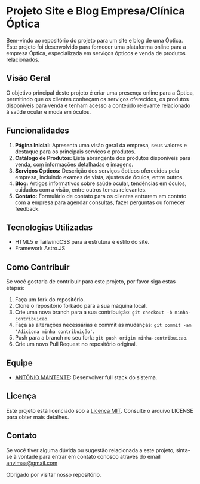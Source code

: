 # Projeto Site e Blog Empresa/Clínica Óptica

Bem-vindo ao repositório do projeto para um site e blog de uma Óptica. Este projeto foi desenvolvido para fornecer uma plataforma online para a empresa Óptica, especializada em serviços ópticos e venda de produtos relacionados.

## Visão Geral

O objetivo principal deste projeto é criar uma presença online para a Óptica, permitindo que os clientes conheçam os serviços oferecidos, os produtos disponíveis para venda e tenham acesso a conteúdo relevante relacionado à saúde ocular e moda em óculos.

## Funcionalidades

1. **Página Inicial:** Apresenta uma visão geral da empresa, seus valores e destaque para os principais serviços e produtos.
2. **Catálogo de Produtos:** Lista abrangente dos produtos disponíveis para venda, com informações detalhadas e imagens.
3. **Serviços Ópticos:** Descrição dos serviços ópticos oferecidos pela empresa, incluindo exames de vista, ajustes de óculos, entre outros.
4. **Blog:** Artigos informativos sobre saúde ocular, tendências em óculos, cuidados com a visão, entre outros temas relevantes.
5. **Contato:** Formulário de contato para os clientes entrarem em contato com a empresa para agendar consultas, fazer perguntas ou fornecer feedback.

## Tecnologias Utilizadas

- HTML5 e TailwindCSS para a estrutura e estilo do site.
- Framework Astro.JS 

## Como Contribuir

Se você gostaria de contribuir para este projeto, por favor siga estas etapas:

1. Faça um fork do repositório.
2. Clone o repositório forkado para a sua máquina local.
3. Crie uma nova branch para a sua contribuição: `git checkout -b minha-contribuicao`.
4. Faça as alterações necessárias e commit as mudanças: `git commit -am 'Adiciona minha contribuição'`.
5. Push para a branch no seu fork: `git push origin minha-contribuicao`.
6. Crie um novo Pull Request no repositório original.

## Equipe

- [ANTÓNIO MANTENTE](github.com/anvimaaa): Desenvolver full stack do sistema.

## Licença

Este projeto está licenciado sob a [Licença MIT](https://opensource.org/licenses/MIT). Consulte o arquivo LICENSE para obter mais detalhes.

## Contato

Se você tiver alguma dúvida ou sugestão relacionada a este projeto, sinta-se à vontade para entrar em contato conosco através do email [anvimaa@gmail.com](mailto:anvimaa@gmail.com)

Obrigado por visitar nosso repositório.
